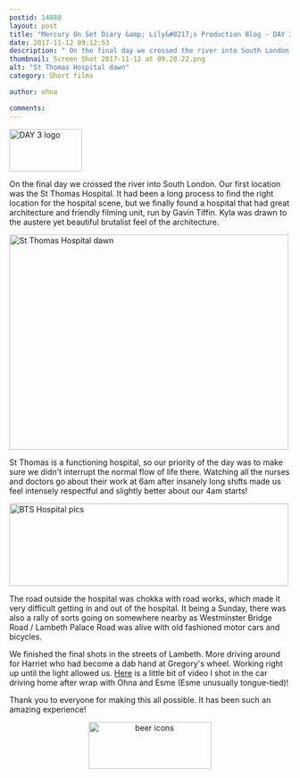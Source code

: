 ```yaml
---
postid: 14880
layout: post
title: "Mercury On Set Diary &amp; Lily&#8217;s Production Blog - DAY 3"
date: 2017-11-12 09:12:53
description: " On the final day we crossed the river into South London. Our first location was the St Thomas Hospital. It had been a long process to find the right location for the hospital scene, but we finally found a&#8230;"
thumbnail: Screen Shot 2017-11-12 at 09.20.22.png
alt: "St Thomas Hospital dawn"
category: Short films

author: ohna

comments:
---
```


<p><img alt="DAY 3 logo" src="{{ site.baseurl }}/i/Screen%20Shot%202017-11-12%20at%2008.28.33.png" width="130" height="76" class="mt-image-none" style="" /></p>

<p>On the final day we crossed the river into South London. Our first location was the St Thomas Hospital. It had been a long process to find the right location for the hospital scene, but we finally found a hospital that had great architecture and friendly filming unit, run by Gavin Tiffin. Kyla was drawn to the austere yet beautiful brutalist feel of the architecture. </p>

<p><a href="{{ site.baseurl }}/assets_c/2017/11/Screen Shot 2017-11-12 at 09.20.22-1586.html" onclick="window.open('{{ site.baseurl }}/assets_c/2017/11/Screen Shot 2017-11-12 at 09.20.22-1586.html','popup','width=1202,height=926,scrollbars=no,resizable=no,toolbar=no,directories=no,location=no,menubar=no,status=no,left=0,top=0'); return false"><img src="{{ site.baseurl }}/assets_c/2017/11/Screen Shot 2017-11-12 at 09.20.22-thumb-500x385-1586.png" width="500" height="385" alt="St Thomas Hospital dawn" class="mt-image-none" style="" /></a></p>

<p>St Thomas is a functioning hospital,  so our priority of the day was to make sure we didn't interrupt the normal flow of life there. Watching all the nurses and doctors go about their work at 6am after insanely long shifts made us feel intensely respectful and slightly better about our 4am starts!</p>

<p><a href="{{ site.baseurl }}/assets_c/2017/11/Screen Shot 2017-11-12 at 09.16.28-1583.html" onclick="window.open('{{ site.baseurl }}/assets_c/2017/11/Screen Shot 2017-11-12 at 09.16.28-1583.html','popup','width=1138,height=338,scrollbars=no,resizable=no,toolbar=no,directories=no,location=no,menubar=no,status=no,left=0,top=0'); return false"><img src="{{ site.baseurl }}/assets_c/2017/11/Screen Shot 2017-11-12 at 09.16.28-thumb-500x148-1583.png" width="500" height="148" alt="BTS Hospital pics" class="mt-image-none" style="" /></a></p>

<p>The road outside the hospital was chokka with road works, which made it very difficult getting in and out of the hospital. It being a Sunday, there was also a rally of sorts going on somewhere nearby as Westminster Bridge Road / Lambeth Palace Road was alive with old fashioned motor cars and bicycles. </p>

<p>We finished the final shots in the streets of Lambeth. More driving around for Harriet who had become a dab hand at Gregory's wheel. Working right up until the light allowed us. <a href="https://youtu.be/OTqPrIK6VrA">Here</a> is a little bit of video I shot in the car driving home after wrap with Ohna and Esme (Esme unusually tongue-tied)! </p>

<p>Thank you to everyone for making this all possible. It has been such an amazing experience!</p>

<p><img alt="beer icons" src="{{ site.baseurl }}/i/Screen%20Shot%202017-11-12%20at%2009.15.58.png" width="220" height="84" class="mt-image-center" style="text-align: center; display: block; margin: 0 auto 20px;" /></p>




